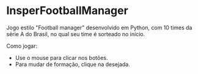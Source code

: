 # InsperFootballManager

Jogo estilo "Football manager" desenvolvido em Python, com 10 times da série A do Brasil, no qual seu time é sorteado no início.

Como jogar:
  
  - Use o mouse para clicar nos botões.
  - Para mudar de formação, clique na desejada.
  
  
